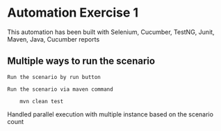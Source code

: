 # Automation Exercise 1

This automation has been built with Selenium, Cucumber, TestNG, Junit, Maven, Java, Cucumber reports

Multiple ways to run the scenario
----------------------------------

    Run the scenario by run button

    Run the scenario via maven command

        mvn clean test

Handled parallel execution with multiple instance based on the scenario count

